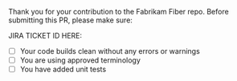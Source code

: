 Thank you for your contribution to the Fabrikam Fiber repo. 
Before submitting this PR, please make sure:

JIRA TICKET ID HERE: 

- [ ] Your code builds clean without any errors or warnings
- [ ] You are using approved terminology
- [ ] You have added unit tests